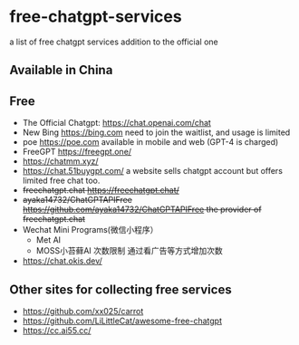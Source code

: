 # free-chatgpt-services
a list of free chatgpt services addition to the official one

## Available in China

## Free
- The Official Chatgpt: https://chat.openai.com/chat 
- New Bing https://bing.com need to join the waitlist, and usage is limited
- poe https://poe.com available in mobile and web (GPT-4 is charged)
- FreeGPT https://freegpt.one/
- https://chatmm.xyz/
- https://chat.51buygpt.com/ a website sells chatgpt account but offers limited free chat too.
- ~~freechatgpt.chat https://freechatgpt.chat/~~
- ~~ayaka14732/ChatGPTAPIFree https://github.com/ayaka14732/ChatGPTAPIFree the provider of freechatgpt.chat~~
- Wechat Mini Programs(微信小程序）
  - Met AI
  - MOSS小苔藓AI 次数限制 通过看广告等方式增加次数
- https://chat.okis.dev/

## Other sites for collecting free services
- https://github.com/xx025/carrot
- https://github.com/LiLittleCat/awesome-free-chatgpt
- https://cc.ai55.cc/
